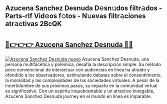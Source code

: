 ## Azucena Sanchez Desnuda D𝚎sn𝚞dos filtr𝚊dos - Parts-rIf Vid𝚎os f𝚘tos - N𝚞evas filtr𝚊ciones atr𝚊ctivas 2BcQK

# <h2><a href="http://mbchi5o.tromn.icu/?c=Azucena+Sanchez+Desnuda">🔗👉👉👉 Azucena Sanchez Desnuda 🔗🔗</a></h2>

[![Azucena Sanchez Desnuda nuevo](https://i.imgur.com/pEAQMta.gif)](http://mbchi5o.tromn.icu/?c=Azucena+Sanchez+Desnuda)
Azucena Sanchez Desnuda, una persona multifacética y polémica, desafía la descripción simple. Su método poco convencional de interactuar con audiencias en línea ha atraído y ofendido a los observadores, estimulando debates sobre el consentimiento, la moralidad y las complejidades de las sociedades virtuales. A pesar de la incertidumbre de sus próximos pasos, su impacto en la comunidad virtual es significativo. Con un espíritu inquebrantable y un atractivo innegable, Azucena Sanchez Desnuda journey en el mundo en línea es imparable.
